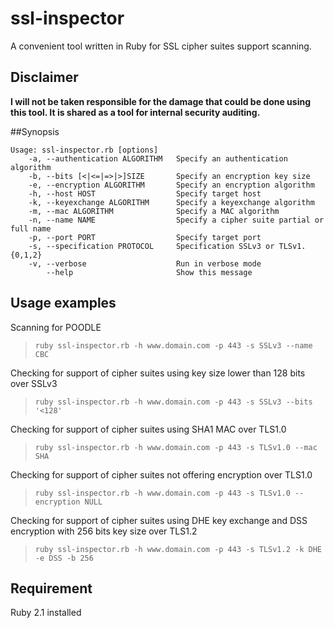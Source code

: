 ssl-inspector
=============

A convenient tool written in Ruby for SSL cipher suites support scanning.

## Disclaimer

**I will not be taken responsible for the damage that could be done using this tool. It is shared as a tool for internal security auditing.**

##Synopsis
```text
Usage: ssl-inspector.rb [options]
    -a, --authentication ALGORITHM   Specify an authentication algorithm
    -b, --bits [<|<=|=>|>]SIZE       Specify an encryption key size
    -e, --encryption ALGORITHM       Specify an encryption algorithm
    -h, --host HOST                  Specify target host
    -k, --keyexchange ALGORITHM      Specify a keyexchange algorithm
    -m, --mac ALGORITHM              Specify a MAC algorithm
    -n, --name NAME                  Specify a cipher suite partial or full name
    -p, --port PORT                  Specify target port
    -s, --specification PROTOCOL     Specification SSLv3 or TLSv1.{0,1,2}
    -v, --verbose                    Run in verbose mode
        --help                       Show this message
```

## Usage examples

Scanning for POODLE
>```ruby ssl-inspector.rb -h www.domain.com -p 443 -s SSLv3 --name CBC```

Checking for support of cipher suites using key size lower than 128 bits over SSLv3
>```ruby ssl-inspector.rb -h www.domain.com -p 443 -s SSLv3 --bits '<128'```

Checking for support of cipher suites using SHA1 MAC over TLS1.0
>```ruby ssl-inspector.rb -h www.domain.com -p 443 -s TLSv1.0 --mac SHA```

Checking for support of cipher suites not offering encryption over TLS1.0 
>```ruby ssl-inspector.rb -h www.domain.com -p 443 -s TLSv1.0 --encryption NULL```

Checking for support of cipher suites using DHE key exchange and DSS encryption with 256 bits key size over TLS1.2
>```ruby ssl-inspector.rb -h www.domain.com -p 443 -s TLSv1.2 -k DHE -e DSS -b 256```

## Requirement

Ruby 2.1 installed
